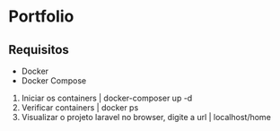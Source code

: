 # Portfolio
## Requisitos

* Docker
* Docker Compose

1. Iniciar os containers | docker-composer up -d
2. Verificar containers | docker ps
3. Visualizar o projeto laravel no browser, digite a url | localhost/home